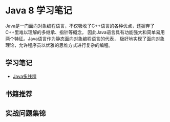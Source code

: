 # Java 8 学习笔记

Java是一门面向对象编程语言，不仅吸收了C++语言的各种优点，还摒弃了C++里难以理解的多继承、指针等概念， 因此Java语言具有功能强大和简单易用两个特征。Java语言作为静态面向对象编程语言的代表，
极好地实现了面向对象理论，允许程序员以优雅的思维方式进行复杂的编程。

## 学习笔记
- [Java多线程](docs/notes/Java多线程.md)

## 书籍推荐

## 实战问题集锦

